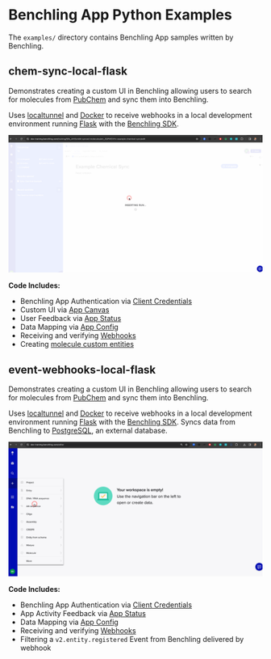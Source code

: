 # Benchling App Python Examples

The `examples/` directory contains Benchling App samples written by Benchling.

## chem-sync-local-flask

Demonstrates creating a custom UI in Benchling allowing users to search for 
molecules from [PubChem](https://pubchem.ncbi.nlm.nih.gov/) and sync them into Benchling.

Uses [localtunnel](https://localtunnel.me/) and [Docker](https://www.docker.com/) to receive webhooks 
in a local development environment running [Flask](https://flask.palletsprojects.com/) with the 
[Benchling SDK](https://docs.benchling.com/docs/getting-started-with-the-sdk).

![image info](./examples/chem-sync-local-flask/docs/demo-short.gif)

**Code Includes:**
* Benchling App Authentication via [Client Credentials](https://docs.benchling.com/docs/getting-started-benchling-apps#getting-credentials)
* Custom UI via [App Canvas](https://docs.benchling.com/docs/introduction-to-app-canvas)
* User Feedback via [App Status](https://docs.benchling.com/docs/introduction-to-app-status)
* Data Mapping via [App Config](https://docs.benchling.com/docs/app-configuration)
* Receiving and verifying [Webhooks](https://docs.benchling.com/docs/getting-started-with-webhooks)
* Creating [molecule custom entities](https://benchling.com/api/reference#/Molecules/createMolecule)

## event-webhooks-local-flask

Demonstrates creating a custom UI in Benchling allowing users to search for 
molecules from [PubChem](https://pubchem.ncbi.nlm.nih.gov/) and sync them into Benchling.

Uses [localtunnel](https://localtunnel.me/) and [Docker](https://www.docker.com/) to receive webhooks 
in a local development environment running [Flask](https://flask.palletsprojects.com/) with the 
[Benchling SDK](https://docs.benchling.com/docs/getting-started-with-the-sdk). Syncs data from Benchling
to [PostgreSQL](https://www.postgresql.org/), an external database.

![image info](./examples/event-webhooks-local-flask/docs/demo-full.gif)

**Code Includes:**
* Benchling App Authentication via [Client Credentials](https://docs.benchling.com/docs/getting-started-benchling-apps#getting-credentials)
* App Activity Feedback via [App Status](https://docs.benchling.com/docs/introduction-to-app-status)
* Data Mapping via [App Config](https://docs.benchling.com/docs/app-configuration)
* Receiving and verifying [Webhooks](https://docs.benchling.com/docs/getting-started-with-webhooks)
* Filtering a `v2.entity.registered` Event from Benchling delivered by webhook